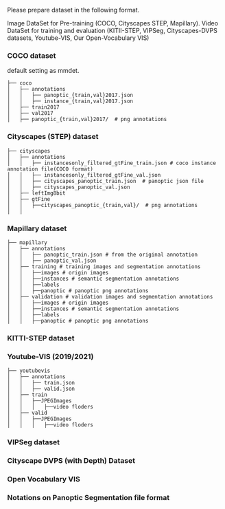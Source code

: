 Please prepare dataset in the following format.

Image DataSet for Pre-training (COCO, Cityscapes STEP, Mapillary).
Video DataSet for training and evaluation (KITII-STEP, VIPSeg, Cityscapes-DVPS datasets, Youtube-VIS, Our Open-Vocabulary VIS)


### COCO dataset

default setting as mmdet.


```
├── coco
│   ├── annotations
│   │   ├── panoptic_{train,val}2017.json
│   │   ├── instance_{train,val}2017.json
│   ├── train2017
│   ├── val2017
│   ├── panoptic_{train,val}2017/  # png annotations
```



### Cityscapes (STEP) dataset

```
├── cityscapes
│   ├── annotations
│   │   ├── instancesonly_filtered_gtFine_train.json # coco instance annotation file(COCO format)
│   │   ├── instancesonly_filtered_gtFine_val.json
│   │   ├── cityscapes_panoptic_train.json  # panoptic json file 
│   │   ├── cityscapes_panoptic_val.json  
│   ├── leftImg8bit
│   ├── gtFine
│   │   ├──cityscapes_panoptic_{train,val}/  # png annotations
│   │   
```



### Mapillary dataset


```
├── mapillary
│   ├── annotations
│   │   ├── panoptic_train.json # from the original annotation
│   │   ├── panoptic_val.json  
│   ├── training # training images and segmentation annotations
│   │   ├──images # origin images 
│   │   ├──instances # semantic segmentation annotations
│   │   ├──labels
│   │   ├──panoptic # panoptic png annotations
│   ├── validation # validation images and segmentation annotations
│   │   ├──images # origin images 
│   │   ├──instances # semantic segmentation annotations
│   │   ├──labels
│   │   ├──panoptic # panoptic png annotations
```



### KITTI-STEP dataset




### Youtube-VIS (2019/2021)

```
├── youtubevis
│   ├── annotations
│   │   ├── train.json
│   │   ├── valid.json
│   ├── train
│   │   ├──JPEGImages
│   │   │   ├──video floders
│   ├── valid
│   │   ├──JPEGImages
│   │   │   ├──video floders
```

### VIPSeg dataset



### Cityscape DVPS (with Depth) Dataset



### Open Vocabulary VIS 



### Notations on Panoptic Segmentation file format

